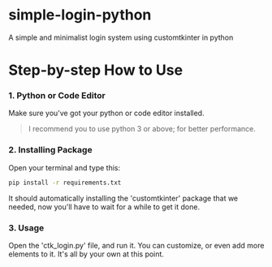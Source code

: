 # simple-login-python
A simple and minimalist login system using customtkinter in python

# Step-by-step How to Use
### 1. Python or Code Editor
Make sure you've got your python or code editor installed.
> I recommend you to use python 3 or above; for better performance.

### 2. Installing Package
Open your terminal and type this:
```bash
pip install -r requirements.txt
```
It should automatically installing the 'customtkinter' package that we needed, now you'll have to wait for a while to get it done.

### 3. Usage
Open the 'ctk_login.py' file, and run it. You can customize, or even add more elements to it. It's all by your own at this point.
